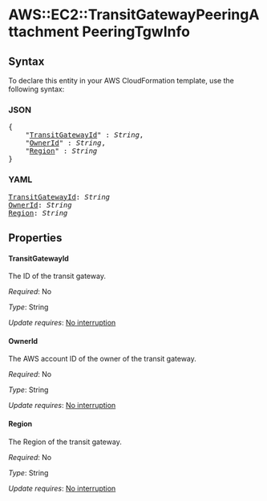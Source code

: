 # AWS::EC2::TransitGatewayPeeringAttachment PeeringTgwInfo

## Syntax

To declare this entity in your AWS CloudFormation template, use the following syntax:

### JSON

<pre>
{
    "<a href="#transitgatewayid" title="TransitGatewayId">TransitGatewayId</a>" : <i>String</i>,
    "<a href="#ownerid" title="OwnerId">OwnerId</a>" : <i>String</i>,
    "<a href="#region" title="Region">Region</a>" : <i>String</i>
}
</pre>

### YAML

<pre>
<a href="#transitgatewayid" title="TransitGatewayId">TransitGatewayId</a>: <i>String</i>
<a href="#ownerid" title="OwnerId">OwnerId</a>: <i>String</i>
<a href="#region" title="Region">Region</a>: <i>String</i>
</pre>

## Properties

#### TransitGatewayId

The ID of the transit gateway.

_Required_: No

_Type_: String

_Update requires_: [No interruption](https://docs.aws.amazon.com/AWSCloudFormation/latest/UserGuide/using-cfn-updating-stacks-update-behaviors.html#update-no-interrupt)

#### OwnerId

The AWS account ID of the owner of the transit gateway.

_Required_: No

_Type_: String

_Update requires_: [No interruption](https://docs.aws.amazon.com/AWSCloudFormation/latest/UserGuide/using-cfn-updating-stacks-update-behaviors.html#update-no-interrupt)

#### Region

The Region of the transit gateway.

_Required_: No

_Type_: String

_Update requires_: [No interruption](https://docs.aws.amazon.com/AWSCloudFormation/latest/UserGuide/using-cfn-updating-stacks-update-behaviors.html#update-no-interrupt)

